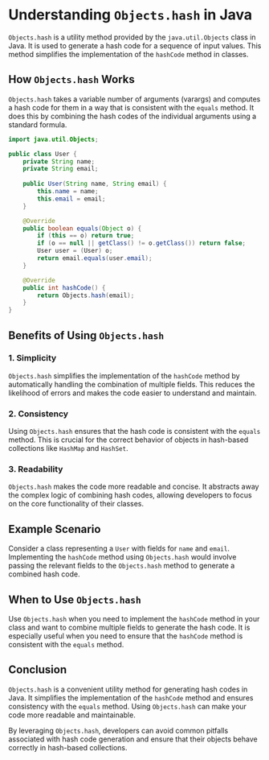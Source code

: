 # Understanding `Objects.hash` in Java

`Objects.hash` is a utility method provided by the `java.util.Objects` class in Java. It is used to generate a hash code for a sequence of input values. This method simplifies the implementation of the `hashCode` method in classes.

## How `Objects.hash` Works

`Objects.hash` takes a variable number of arguments (varargs) and computes a hash code for them in a way that is consistent with the `equals` method. It does this by combining the hash codes of the individual arguments using a standard formula.

```java
import java.util.Objects;

public class User {
    private String name;
    private String email;
    
    public User(String name, String email) {
        this.name = name;
        this.email = email;
    }

    @Override
    public boolean equals(Object o) {
        if (this == o) return true;
        if (o == null || getClass() != o.getClass()) return false;
        User user = (User) o;
        return email.equals(user.email);
    }

    @Override
    public int hashCode() {
        return Objects.hash(email);
    }
}


```

## Benefits of Using `Objects.hash`

### 1. Simplicity
`Objects.hash` simplifies the implementation of the `hashCode` method by automatically handling the combination of multiple fields. This reduces the likelihood of errors and makes the code easier to understand and maintain.

### 2. Consistency
Using `Objects.hash` ensures that the hash code is consistent with the `equals` method. This is crucial for the correct behavior of objects in hash-based collections like `HashMap` and `HashSet`.

### 3. Readability
`Objects.hash` makes the code more readable and concise. It abstracts away the complex logic of combining hash codes, allowing developers to focus on the core functionality of their classes.

## Example Scenario

Consider a class representing a `User` with fields for `name` and `email`. Implementing the `hashCode` method using `Objects.hash` would involve passing the relevant fields to the `Objects.hash` method to generate a combined hash code.

## When to Use `Objects.hash`

Use `Objects.hash` when you need to implement the `hashCode` method in your class and want to combine multiple fields to generate the hash code. It is especially useful when you need to ensure that the `hashCode` method is consistent with the `equals` method.

## Conclusion

`Objects.hash` is a convenient utility method for generating hash codes in Java. It simplifies the implementation of the `hashCode` method and ensures consistency with the `equals` method. Using `Objects.hash` can make your code more readable and maintainable.

By leveraging `Objects.hash`, developers can avoid common pitfalls associated with hash code generation and ensure that their objects behave correctly in hash-based collections.

